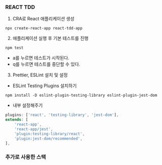 ### REACT TDD

1. CRA로 React 애플리케이션 생성

```
npx create-react-app react-tdd-app
```

2. 애플리케이션 실행 후 기본 테스트를 진행

```
npm test
```

- a를 누르면 테스트가 시작된다.
- q를 누르면 테스트를 중단할 수 있다.

3. Prettier, ESLint 설치 및 설정

- ESLint Testing Plugins 설치하기

```
npm install -D eslint-plugin-testing-library eslint-plugin-jest-dom
```

- 내부 설정해주기

```js
plugins: ['react', 'testing-library', 'jest-dom'],
extends: [
	'react-app',
	'react-app/jest',
	'plugin:testing-library/react',
	'plugin:jest-dom/recommended',
],
```

### 추가로 사용한 스택
